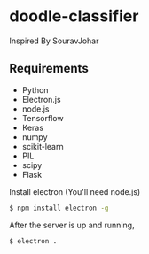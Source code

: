 # doodle-classifier
Inspired By SouravJohar
## Requirements
* Python
* Electron.js
* node.js
* Tensorflow
* Keras
* numpy
* scikit-learn
* PIL
* scipy
* Flask


Install electron (You'll need node.js)
```sh
$ npm install electron -g
```
After the server is up and running,

```sh
$ electron .
```

